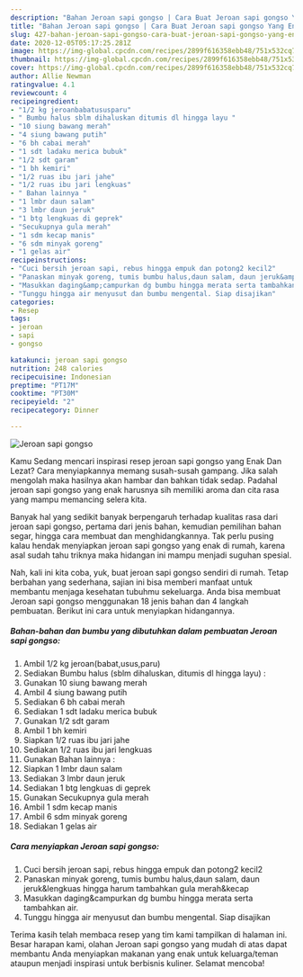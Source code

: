 ```yaml
---
description: "Bahan Jeroan sapi gongso | Cara Buat Jeroan sapi gongso Yang Enak dan Simpel"
title: "Bahan Jeroan sapi gongso | Cara Buat Jeroan sapi gongso Yang Enak dan Simpel"
slug: 427-bahan-jeroan-sapi-gongso-cara-buat-jeroan-sapi-gongso-yang-enak-dan-simpel
date: 2020-12-05T05:17:25.281Z
image: https://img-global.cpcdn.com/recipes/2899f616358ebb48/751x532cq70/jeroan-sapi-gongso-foto-resep-utama.jpg
thumbnail: https://img-global.cpcdn.com/recipes/2899f616358ebb48/751x532cq70/jeroan-sapi-gongso-foto-resep-utama.jpg
cover: https://img-global.cpcdn.com/recipes/2899f616358ebb48/751x532cq70/jeroan-sapi-gongso-foto-resep-utama.jpg
author: Allie Newman
ratingvalue: 4.1
reviewcount: 4
recipeingredient:
- "1/2 kg jeroanbabatususparu"
- " Bumbu halus sblm dihaluskan ditumis dl hingga layu "
- "10 siung bawang merah"
- "4 siung bawang putih"
- "6 bh cabai merah"
- "1 sdt ladaku merica bubuk"
- "1/2 sdt garam"
- "1 bh kemiri"
- "1/2 ruas ibu jari jahe"
- "1/2 ruas ibu jari lengkuas"
- " Bahan lainnya "
- "1 lmbr daun salam"
- "3 lmbr daun jeruk"
- "1 btg lengkuas di geprek"
- "Secukupnya gula merah"
- "1 sdm kecap manis"
- "6 sdm minyak goreng"
- "1 gelas air"
recipeinstructions:
- "Cuci bersih jeroan sapi, rebus hingga empuk dan potong2 kecil2"
- "Panaskan minyak goreng, tumis bumbu halus,daun salam, daun jeruk&amp;lengkuas hingga harum tambahkan gula merah&amp;kecap"
- "Masukkan daging&amp;campurkan dg bumbu hingga merata serta tambahkan air."
- "Tunggu hingga air menyusut dan bumbu mengental. Siap disajikan"
categories:
- Resep
tags:
- jeroan
- sapi
- gongso

katakunci: jeroan sapi gongso 
nutrition: 248 calories
recipecuisine: Indonesian
preptime: "PT17M"
cooktime: "PT30M"
recipeyield: "2"
recipecategory: Dinner

---
```



![Jeroan sapi gongso](https://img-global.cpcdn.com/recipes/2899f616358ebb48/751x532cq70/jeroan-sapi-gongso-foto-resep-utama.jpg)

Kamu Sedang mencari inspirasi resep jeroan sapi gongso yang Enak Dan Lezat? Cara menyiapkannya memang susah-susah gampang. Jika salah mengolah maka hasilnya akan hambar dan bahkan tidak sedap. Padahal jeroan sapi gongso yang enak harusnya sih memiliki aroma dan cita rasa yang mampu memancing selera kita.

Banyak hal yang sedikit banyak berpengaruh terhadap kualitas rasa dari jeroan sapi gongso, pertama dari jenis bahan, kemudian pemilihan bahan segar, hingga cara membuat dan menghidangkannya. Tak perlu pusing kalau hendak menyiapkan jeroan sapi gongso yang enak di rumah, karena asal sudah tahu triknya maka hidangan ini mampu menjadi suguhan spesial.




Nah, kali ini kita coba, yuk, buat jeroan sapi gongso sendiri di rumah. Tetap berbahan yang sederhana, sajian ini bisa memberi manfaat untuk membantu menjaga kesehatan tubuhmu sekeluarga. Anda bisa membuat Jeroan sapi gongso menggunakan 18 jenis bahan dan 4 langkah pembuatan. Berikut ini cara untuk menyiapkan hidangannya.

<!--inarticleads1-->

##### Bahan-bahan dan bumbu yang dibutuhkan dalam pembuatan Jeroan sapi gongso:

1. Ambil 1/2 kg jeroan(babat,usus,paru)
1. Sediakan  Bumbu halus (sblm dihaluskan, ditumis dl hingga layu) :
1. Gunakan 10 siung bawang merah
1. Ambil 4 siung bawang putih
1. Sediakan 6 bh cabai merah
1. Sediakan 1 sdt ladaku merica bubuk
1. Gunakan 1/2 sdt garam
1. Ambil 1 bh kemiri
1. Siapkan 1/2 ruas ibu jari jahe
1. Sediakan 1/2 ruas ibu jari lengkuas
1. Gunakan  Bahan lainnya :
1. Siapkan 1 lmbr daun salam
1. Sediakan 3 lmbr daun jeruk
1. Sediakan 1 btg lengkuas di geprek
1. Gunakan Secukupnya gula merah
1. Ambil 1 sdm kecap manis
1. Ambil 6 sdm minyak goreng
1. Sediakan 1 gelas air




<!--inarticleads2-->

##### Cara menyiapkan Jeroan sapi gongso:

1. Cuci bersih jeroan sapi, rebus hingga empuk dan potong2 kecil2
1. Panaskan minyak goreng, tumis bumbu halus,daun salam, daun jeruk&amp;lengkuas hingga harum tambahkan gula merah&amp;kecap
1. Masukkan daging&amp;campurkan dg bumbu hingga merata serta tambahkan air.
1. Tunggu hingga air menyusut dan bumbu mengental. Siap disajikan




Terima kasih telah membaca resep yang tim kami tampilkan di halaman ini. Besar harapan kami, olahan Jeroan sapi gongso yang mudah di atas dapat membantu Anda menyiapkan makanan yang enak untuk keluarga/teman ataupun menjadi inspirasi untuk berbisnis kuliner. Selamat mencoba!
